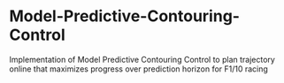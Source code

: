# Model-Predictive-Contouring-Control

Implementation of Model Predictive Contouring Control to plan trajectory online that maximizes progress over prediction horizon for F1/10 racing
